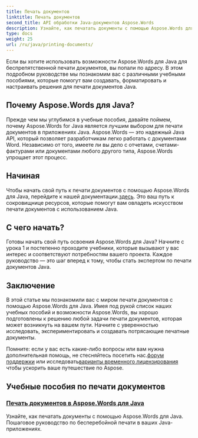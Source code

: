 ```yaml
---
title: Печать документов
linktitle: Печать документов
second_title: API обработки Java-документов Aspose.Words
description: Узнайте, как печатать документы с помощью Aspose.Words для Java, из нашего подробного списка учебных пособий. Научитесь создавать, форматировать и настраивать решения для печати документов Java.
type: docs
weight: 25
url: /ru/java/printing-documents/
---
```


Если вы хотите использовать возможности Aspose.Words для Java для беспрепятственной печати документов, вы попали по адресу. В этом подробном руководстве мы познакомим вас с различными учебными пособиями, которые помогут вам создавать, форматировать и настраивать решения для печати документов Java. 

## Почему Aspose.Words для Java?

Прежде чем мы углубимся в учебные пособия, давайте поймем, почему Aspose.Words for Java является лучшим выбором для печати документов в приложениях Java. Aspose.Words — это надежный Java API, который позволяет разработчикам легко работать с документами Word. Независимо от того, имеете ли вы дело с отчетами, счетами-фактурами или документами любого другого типа, Aspose.Words упрощает этот процесс.

## Начиная

 Чтобы начать свой путь к печати документов с помощью Aspose.Words для Java, перейдите к нашей документации.[здесь](https://reference.aspose.com/words/java/). Это ваш путь к сокровищнице ресурсов, которые помогут вам овладеть искусством печати документов с использованием Java.

## С чего начать?

Готовы начать свой путь освоения Aspose.Words для Java? Начните с урока 1 и постепенно проходите учебники, которые вызывают у вас интерес и соответствуют потребностям вашего проекта. Каждое руководство — это шаг вперед к тому, чтобы стать экспертом по печати документов Java.

## Заключение

В этой статье мы познакомили вас с миром печати документов с помощью Aspose.Words для Java. Имея под рукой список наших учебных пособий и возможности Aspose.Words, вы хорошо подготовлены к решению любой задачи печати документов, которая может возникнуть на вашем пути. Начните с уверенностью исследовать, экспериментировать и создавать потрясающие печатные документы.

 Помните: если у вас есть какие-либо вопросы или вам нужна дополнительная помощь, не стесняйтесь посетить нас.[форум поддержки](https://forum.aspose.com/) или исследовать[варианты временного лицензирования](https://purchase.aspose.com/temporary-license/) чтобы ускорить ваше путешествие по Aspose.

## Учебные пособия по печати документов
### [Печать документов в Aspose.Words для Java](./printing-documents/)
Узнайте, как печатать документы с помощью Aspose.Words для Java. Пошаговое руководство по бесперебойной печати в ваших Java-приложениях.
